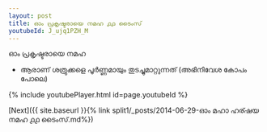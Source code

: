 ```yaml
---
layout: post
title: ഓം പ്രകൃഷ്ടരായെ നമഹ ൧൧ ടൈംസ്
youtubeId: J_ujq1PZH_M
---
```

 
 
 ഓം പ്രകൃഷ്ടരായെ നമഹ 
 
 -  ആരാണ് ശത്രുക്കളെ പൂർണ്ണമായും തുടച്ചുമാറ്റുന്നത് (അഭിനിവേശ കോപം പോലെ) 
 
  
 
  
 
 
 
 
 
 


{% include youtubePlayer.html id=page.youtubeId %}
 
[Next]({{ site.baseurl }}{% link  split1/_posts/2014-06-29-ഓം മഹാ ഹര്ഷയ നമഹ ൧൧ ടൈംസ്.md%})
 
